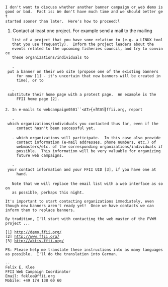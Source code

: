 `I don't want to discuss whether another banner campaign or web demo is`\
`good or bad.  Fact is: We don't have much time and we should better get`\
`started sooner than later.  Here's how to proceed:`\

1.  Contact at least one project. For example send a mail to the mailing

`   list of a project that you have some relation to (e.g. a LINUX tool`\
`   that you use frequently).  Inform the project leaders about the`\
`   events related to the upcoming fisheries council, and try to convince`\
`   these organizations/individuals to`\
\
`   - put a banner on their web site (propose one of the existing banners`\
`     for now [1] - it's uncertain that new banners will be created in`\
`     time), or to`\
\
`   - substitute their home page with a protest page.  An example is the`\
`     FFII home page [2].`\
\
`2. In e-mails to webcampaign0501``<AT>`{=html}`ffii.org, report`\
\
`   - which organizations/individuals you contacted thus far, even if the`\
`     contact hasn't been successful yet.`\
\
`   - which organizations will participate.  In this case also provide`\
`     contact information (e-mail addresses, phone numbers, etc.) of`\
`     webmasters/etc. of the corresponding organizations/individuals if`\
`     possible.  This information will be very valuable for organizing`\
`     future web campaigns.`\
\
`   - your contact information and your FFII UID [3], if you have one at`\
`     hand.`\
\
`   Note that we will replace the email list with a web interface as soon`\
`   as possible, perhaps this night.`

`It's important to start contacting organizations immediately, even`\
`though new banners aren't ready yet!  Once we have contacts we can`\
`inform them to replace banners.`

`By tradition, I'll start with contacting the web master of the FVWM`\
`project ...`

`[1] `[`http://demo.ffii.org/`](http://demo.ffii.org/)\
`[2] `[`http://www.ffii.org/`](http://www.ffii.org/)\
`[3] `[`http://aktiv.ffii.org/`](http://aktiv.ffii.org/)

`PS: Please help me translate these instructions into as many languages`\
`as possible.  I'll do the translation into German.`

`-- `\
`Felix E. Klee`\
`FFII Web Campaign Coordinator`\
`Email: feklee@ffii.org`\
`Mobile: +49 174 138 60 60`
